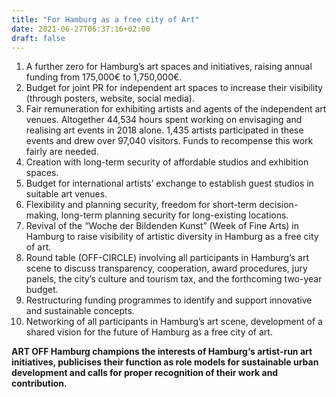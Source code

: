 ```yaml
---
title: "For Hamburg as a free city of Art"
date: 2021-06-27T06:37:16+02:00
draft: false
---
```


1. A further zero for Hamburg’s art spaces and initiatives, raising annual funding from 175,000€ to 1,750,000€.
1. Budget for joint PR for independent art spaces to increase their visibility (through posters, website, social media).
1. Fair remuneration for exhibiting artists and agents of the independent art venues. Altogether 44,534 hours spent working on envisaging and realising art events in 2018 alone. 1,435 artists participated in these events and drew over 97,040 visitors. Funds to recompense this work fairly are needed.
1. Creation with long-term security of affordable studios and exhibition spaces.
1. Budget for international artists’ exchange to establish guest studios in suitable art venues.
1. Flexibility and planning security, freedom for short-term decision-making, long-term planning security for long-existing locations.
1. Revival of the “Woche der Bildenden Kunst” (Week of Fine Arts) in Hamburg to raise visibility of artistic diversity in Hamburg as a free city of art.
1. Round table (OFF-CIRCLE) involving all participants in Hamburg’s art scene to discuss transparency, cooperation, award procedures, jury panels, the city’s culture and tourism tax, and the forthcoming two-year budget.
1. Restructuring funding programmes to identify and support innovative and sustainable concepts.
1. Networking of all participants in Hamburg’s art scene, development of a shared vision for the future of Hamburg as a free city of art.

**ART OFF Hamburg champions the interests of Hamburg‘s artist-run art initiatives, publicises their function as role models for sustainable urban development and calls for proper recognition of their work and contribution.**

